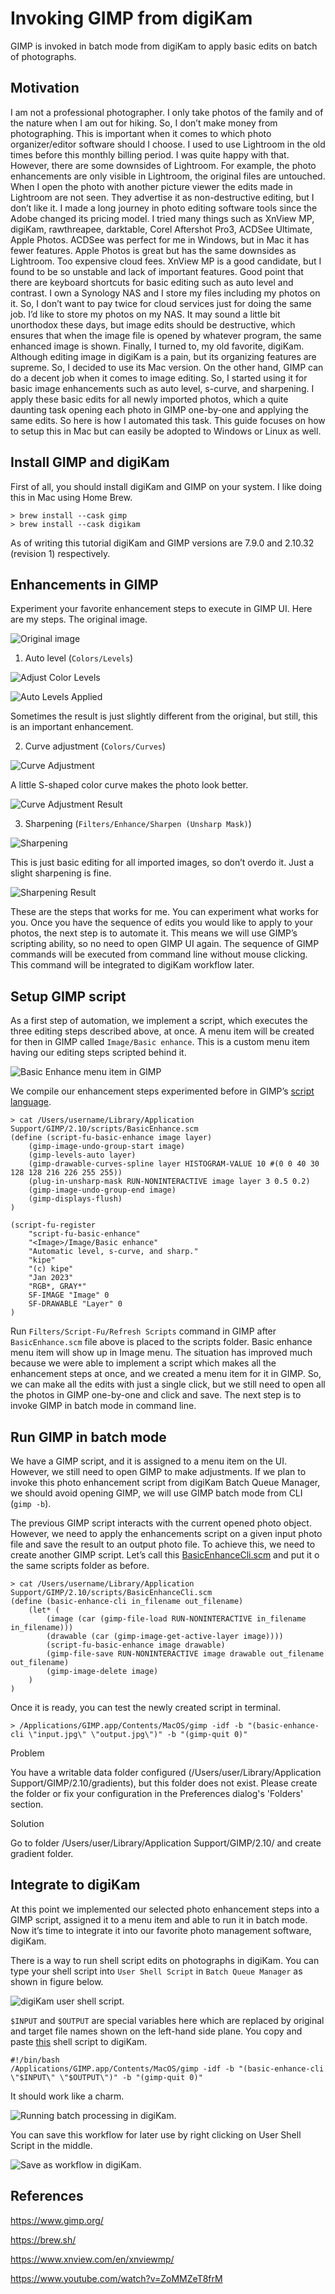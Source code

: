 # Invoking GIMP from digiKam
GIMP is invoked in batch mode from digiKam to apply basic edits on batch of photographs.
## Motivation
I am not a professional photographer. I only take photos of the family and of the nature when I am out for hiking. So, I don’t make money from photographing. This is important when it comes to which photo organizer/editor software should I choose. I used to use Lightroom in the old times before this monthly billing period. I was quite happy with that. However, there are some downsides of Lightroom. For example, the photo enhancements are only visible in Lightroom, the original files are untouched. When I open the photo with another picture viewer the edits made in Lightroom are not seen. They advertise it as non-destructive editing, but I don’t like it.
I made a long journey in photo editing software tools since the Adobe changed its pricing model. I tried many things such as XnView MP, digiKam, rawthreapee, darktable, Corel Aftershot Pro3, ACDSee Ultimate, Apple Photos. ACDSee was perfect for me in Windows, but in Mac it has fewer features. Apple Photos is great but has the same downsides as Lightroom. Too expensive cloud fees. XnView MP is a good candidate, but I found to be so unstable and lack of important features. Good point that there are keyboard shortcuts for basic editing such as auto level and contrast. 
I own a Synology NAS and I store my files including my photos on it. So, I don’t want to pay twice for cloud services just for doing the same job. I’d like to store my photos on my NAS. 
It may sound a little bit unorthodox these days, but image edits should be destructive, which ensures that when the image file is opened by whatever program, the same enhanced image is shown. 
Finally, I turned to, my old favorite, digiKam. Although editing image in digiKam is a pain, but its organizing features are supreme. So, I decided to use its Mac version. On the other hand, GIMP can do a decent job when it comes to image editing. So, I started using it for basic image enhancements such as auto level, s-curve, and sharpening. I apply these basic edits for all newly imported photos, which a quite daunting task opening each photo in GIMP one-by-one and applying the same edits. So here is how I automated this task. This guide focuses on how to setup this in Mac but can easily be adopted to Windows or Linux as well.

## Install GIMP and digiKam
First of all, you should install digiKam and GIMP on your system. I like doing this in Mac using Home Brew.
```
> brew install --cask gimp
> brew install --cask digikam
```
As of writing this tutorial digiKam and GIMP versions are 7.9.0 and 2.10.32 (revision 1) respectively.

## Enhancements in GIMP
Experiment your favorite enhancement steps to execute in GIMP UI. Here are my steps.
The original image.

![Original image](./pictures/picture_01.png)

1. Auto level (`Colors/Levels`)

![Adjust Color Levels](./pictures/picture_02.png)

![Auto Levels Applied](./pictures/picture_03.png)

Sometimes the result is just slightly different from the original, but still, this is an important enhancement.

2.	Curve adjustment (`Colors/Curves`)

![Curve Adjustment](./pictures/picture_04.png)

A little S-shaped color curve makes the photo look better.

![Curve Adjustment Result](./pictures/picture_05.png)

3.	Sharpening (`Filters/Enhance/Sharpen (Unsharp Mask)`)

![Sharpening](./pictures/picture_06.png)

This is just basic editing for all imported images, so don’t overdo it. Just a slight sharpening is fine.

![Sharpening Result](./pictures/picture_07.png)

These are the steps that works for me. You can experiment what works for you. Once you have the sequence of edits you would like to apply to your photos, the next step is to automate it. This means we will use GIMP’s scripting ability, so no need to open GIMP UI again. The sequence of GIMP commands will be executed from command line without mouse clicking. This command will be integrated to digiKam workflow later. 

## Setup GIMP script
As a first step of automation, we implement a script, which executes the three editing steps described above, at once. A menu item will be created for then in GIMP called `Image/Basic enhance`. This is a custom menu item having our editing steps scripted behind it.

![Basic Enhance menu item in GIMP](./pictures/picture_08.png)

We compile our enhancement steps experimented before in GIMP’s [script language](./gimp_scripts/BasicEnhance.scm).

```
> cat /Users/username/Library/Application Support/GIMP/2.10/scripts/BasicEnhance.scm
(define (script-fu-basic-enhance image layer)
    (gimp-image-undo-group-start image)
    (gimp-levels-auto layer)
    (gimp-drawable-curves-spline layer HISTOGRAM-VALUE 10 #(0 0 40 30 128 128 216 226 255 255))
    (plug-in-unsharp-mask RUN-NONINTERACTIVE image layer 3 0.5 0.2)
    (gimp-image-undo-group-end image)
    (gimp-displays-flush)
)

(script-fu-register
    "script-fu-basic-enhance"
    "<Image>/Image/Basic enhance"
    "Automatic level, s-curve, and sharp."
    "kipe"
    "(c) kipe"
    "Jan 2023"
    "RGB*, GRAY*"
    SF-IMAGE "Image" 0
    SF-DRAWABLE "Layer" 0
)
```

Run `Filters/Script-Fu/Refresh Scripts` command in GIMP after `BasicEnhance.scm` file above is placed to the scripts folder. Basic enhance menu item will show up in Image menu.
The situation has improved much because we were able to implement a script which makes all the enhancement steps at once, and we created a menu item for it in GIMP. So, we can make all the edits with just a single click, but we still need to open all the photos in GIMP one-by-one and click and save. The next step is to invoke GIMP in batch mode in command line.

## Run GIMP in batch mode
We have a GIMP script, and it is assigned to a menu item on the UI. However, we still need to open GIMP to make adjustments. If we plan to invoke this photo enhancement script from digiKam Batch Queue Manager, we should avoid opening GIMP, we will use GIMP batch mode from CLI (`gimp -b`).

The previous GIMP script interacts with the current opened photo object. However, we need to apply the enhancements script on a given input photo file and save the result to an output photo file. To achieve this, we need to create another GIMP script. Let’s call this [BasicEnhanceCli.scm](./gimp_scripts/BasicEnhanceCli.scm) and put it o the same scripts folder as before.

```
> cat /Users/username/Library/Application Support/GIMP/2.10/scripts/BasicEnhanceCli.scm
(define (basic-enhance-cli in_filename out_filename)
    (let* (
        (image (car (gimp-file-load RUN-NONINTERACTIVE in_filename in_filename)))
        (drawable (car (gimp-image-get-active-layer image))))
        (script-fu-basic-enhance image drawable)
        (gimp-file-save RUN-NONINTERACTIVE image drawable out_filename out_filename)
        (gimp-image-delete image)
    )
)
```
Once it is ready, you can test the newly created script in terminal.

```
> /Applications/GIMP.app/Contents/MacOS/gimp -idf -b "(basic-enhance-cli \"input.jpg\" \"output.jpg\")" -b "(gimp-quit 0)"
```

Problem

You have a writable data folder configured (/Users/user/Library/Application Support/GIMP/2.10/gradients), but this folder does not exist. Please create the folder or fix your configuration in the Preferences dialog's 'Folders' section.

Solution

Go to folder /Users/user/Library/Application Support/GIMP/2.10/ and create gradient folder.

## Integrate to digiKam
At this point we implemented our selected photo enhancement steps into a GIMP script, assigned it to a menu item and able to run it in batch mode. Now it’s time to integrate it into our favorite photo management software, digiKam.

There is a way to run shell script edits on photographs in digiKam. You can type your shell script into `User Shell Script` in `Batch Queue Manager` as shown in figure below.

![digiKam user shell script.](./pictures/picture_09.png)

`$INPUT` and `$OUTPUT` are special variables here which are replaced by original and target file names shown on the left-hand side plane.
You copy and paste [this](./bash_scripts/basic_enchance.sh) shell script to digiKam.

```
#!/bin/bash
/Applications/GIMP.app/Contents/MacOS/gimp -idf -b "(basic-enhance-cli \"$INPUT\" \"$OUTPUT\")" -b "(gimp-quit 0)"
```

It should work like a charm.

![Running batch processing in digiKam.](./pictures/picture_10.png)

You can save this workflow for later use by right clicking on User Shell Script in the middle.

![Save as workflow in digiKam.](./pictures/picture_11.png)

## References

https://www.gimp.org/

https://brew.sh/

https://www.xnview.com/en/xnviewmp/

https://www.youtube.com/watch?v=ZoMMZeT8frM






